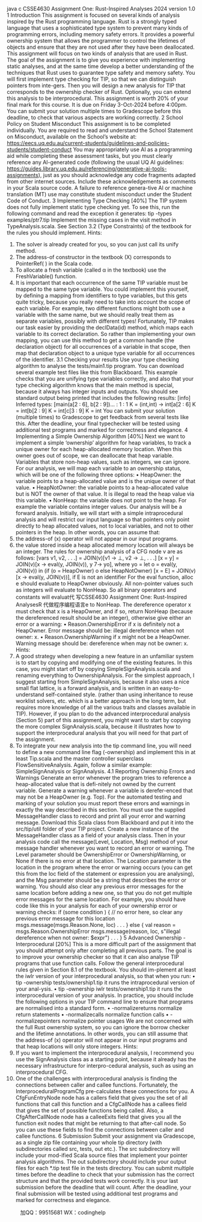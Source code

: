 java c
CSSE4630 Assignment One: Rust-Inspired Analyses
2024 version 1.0
1 Introduction
This assignment is focused on several kinds of analysis inspired by the Rust programming language. Rust is a strongly typed language that uses a sophisticated type system to prevent many kinds of programming errors, including memory safety errors. It provides a powerful ownership system that allows the programmer to control the lifetimes of objects and ensure that they are not used after they have been deallocated. This assignment will focus on two kinds of analysis that are used in Rust.
The goal of the assignment is to give you experience with implementing static analyses, and at the same time develop a better understanding of the techniques that Rust uses to guarantee type safety and memory safety.
You will first implement type checking for TIP, so that we can distinguish pointers from inte-gers.
Then you will design a new analysis for TIP that corresponds to the ownership checker of Rust. Optionally, you can extend this analysis to be interprocedural.
This assignment is worth 20% of your final mark for this course. It is due on Friday 3-Oct-2024 before 4:00pm. You can submit your solution multiple times to Gradescope before this deadline, to check that various aspects are working correctly.
2 School Policy on Student Misconduct
This assignment is to be completed individually. You are required to read and understand the School Statement on Misconduct, available on the School’s website at: https://eecs.uq.edu.au/current-students/guidelines-and-policies-students/student-conduct
You may appropriately use AI as a programming aid while completing these assessment tasks, but you must clearly reference any AI-generated code (following the usual UQ AI guidelines: https://guides.library.uq.edu.au/referencing/generative-ai-tools-assignments), just as you should acknowledge any code fragments adapted from other internet sources. Include these acknowledgements as comments in your Scala source code. A failure to reference genera-tive AI or machine translation (MT) use may constitute student misconduct under the Student Code of Conduct.
3 Implementing Type Checking [40%]
The TIP system does not fully implement static type checking yet. To see this, run the following command and read the exception it generates:
tip -types examples/ptr7.tip
Implement the missing cases in the visit method in TypeAnalysis.scala. See Section 3.2 (Type Constraints) of the textbook for the rules you should implement.
Hints:
1. The solver is already created for you, so you can just call its unify method.
2. The address-of constructor in the textbook (X) corresponds to PointerRef( ) in the Scala code.
3. To allocate a fresh variable (called α in the textbook) use the FreshVariable() function.
4. It is important that each occurrence of the same TIP variable must be mapped to the same type variable. You could implement this yourself, by defining a mapping from identifiers to type variables, but this gets quite tricky, because you really need to take into account the scope of each variable. For example, two different functions might both use a variable with the same name, but we should really treat them as separate variables, possibly with different types! Fortunately, TIP makes our task easier by providing the declData(id) method, which maps each variable to its correct declaration. So rather than implementing your own mapping, you can use this method to get a common handle (the declaration object) for all occurrences of a variable in that scope, then map that declaration object to a unique type variable for all occurrences of the identifier.
3.1 Checking your results
Use your type checking algorithm to analyse the tests/main1.tip program. You can download several example test files like this from Blackboard. This example checks that you are unifying type variables correctly, and also that your type checking algorithm knows that the main method is special, because it always has integer inputs and outputs.
You should see standard output being printed that includes the following results:
[info] Inferred types:
[main(a[2 : 6], b[2 : 9])... : 1 : 1 K = (int,int) -> int[a[2 : 6] K = int[b[2 : 9] K = int[c[3 : 9] K = int
You can submit your solution (multiple times) to Gradescope to get feedback from several tests like this. After the deadline, your final typechecker will be tested using additional test programs and marked for correctness and elegance.
4 Implementing a Simple Ownership Algorithm [40%]
Next we want to implement a simple ‘ownership’ algorithm for heap variables, to track a unique owner for each heap-allocated memory location. When this owner goes out of scope, we can deallocate that heap variable. Variables that store non-heap values, such as integers, we can ignore.
For our analysis, we will map each variable to an ownership status, which will be one of the following three options:
• HeapOwner: the variable points to a heap-allocated value and is the unique owner of that value.
• HeapNotOwner: the variable points to a heap-allocated value but is NOT the owner of that value. It is illegal to read the heap value via this variable.
• NonHeap: the variable does not point to the heap. For example the variable contains integer values.
Our analysis will be a forward analysis. Initially, we will start with a simple intraprocedural analysis and will restrict our input language so that pointers only point directly to heap allocated values, not to local variables, and not to other pointers in the heap. In other words, you can assume that:
1. the address-of (x) operator will not appear in our input programs.
2. the value stored inside a heap allocated memory location will always be an integer.
The rules for ownership analysis of a CFG node v are as follows:
[vars v1, v2, . . .] = JOIN(v)[v1 → ⊥, v2 → ⊥, . . .]                               [x = y] = JOIN(v)[x → eval(y, JOIN(v)), y 7→ yo], where
                                              yo = let o = eval(y, JOIN(v)) in (if (o = HeapOwner) o else HeapNotOwner)                               [x = E] = JOIN(v)[x → eval(y, JOIN(v))], if E is not an identifier
For the eval function, alloc e should evaluate to HeapOwner obviously. All non-pointer values such as integers will evaluate to NonHeap. So all binary operators and constants will evaluat代 写CSSE4630 Assignment One: Rust-Inspired AnalysesR
代做程序编程语言e to NonHeap. The dereference operator x must check that x is a HeapOwner, and if so, return NonHeap (because the dereferenced result should be an integer), otherwise give either an error or a warning:
• Reason.OwnershipError if x is definitely not a HeapOwner.
       Error message should be: illegal dereference when not owner: x.
• Reason.OwnershipWarning if x might not be a HeapOwner.
       Warning message should be: dereference when may not be owner: x.
Hints:
1. A good strategy when developing a new feature in an unfamiliar system is to start by copying and modifying one of the existing features. In this case, you might start off by copying SimpleSignAnalysis.scala and renaming everything to OwnershipAnalysis. For the simplest approach, I suggest starting from SimpleSignAnalysis, because it also uses a nice small flat lattice, is a forward analysis, and is written in an easy-to-understand self-contained style. (rather than using inheritance to reuse worklist solvers, etc. which is a better approach in the long term, but requires more knowledge of all the various traits and classes available in TIP). However, if you plan to do the advanced interprocedural analysis (Section 5) part of this assignment, you might want to start by copying the more complex SignAnalysis.scala, because it illustrates how to support the interprocedural analysis that you will need for that part of the assignment.
2. To integrate your new analysis into the tip command line, you will need to define a new command line flag (-ownership) and implement this in at least Tip.scala and the master controller superclass FlowSensitiveAnalysis. Again, follow a similar example: SimpleSignAnalysis or SignAnalysis.
4.1 Reporting Ownership Errors and Warnings
Generate an error whenever the program tries to reference a heap-allocated value that is defi-nitely not owned by the current variable. Generate a warning whenever a variable is derefer-enced that may not be a HeapOwner (e.g. Top). For the automated testing and marking of your solution you must report these errors and warnings in exactly the way described in this section.
You must use the supplied MessageHandler class to record and print all your error and warning message. Download this Scala class from Blackboard and put it into the src/tip/util folder of your TIP project. Create a new instance of the MessageHandler class as a field of your analysis class.
Then in your analysis code call the message(Level, Location, Msg) method of your message handler whenever you want to record an error or warning. The Level parameter should be OwnershipError or OwnershipWarning, or None if there is no error at that location. The Location parameter is the location in the program where the error or warning occurs (you can get this from the loc field of the statement or expression you are analysing), and the Msg parameter should be a string that describes the error or warning.
You should also clear any previous error messages for the same location before adding a new one, so that you do not get multiple error messages for the same location. For example, you should have code like this in your analysis for each of your ownership error or warning checks:
if (some condition ) {
// no error here, so clear any previous error message for this location
msgs.message(msgs.Reason.None, loc)
. . .
} else {
val reason = msgs.Reason.OwnershipError
msgs.message(reason, loc, s"illegal dereference when not owner: $expr")
. . .
}
5 Advanced Ownership - Interprocedural [20%]
This is a more difficult part of the assignment that you should attempt only after completing all previous parts. The goal is to improve your ownership checker so that it can also analyse TIP programs that use function calls.
Follow the general interprocedural rules given in Section 8.1 of the textbook. You should im-plement at least the iwlr version of your interprocedural analysis, so that when you run:
• tip -ownership tests/ownership1.tip it runs the intraprocedural version of your anal-ysis.
• tip -ownership iwlr tests/ownership1.tip it runs the interprocedural version of your analysis.
In practice, you should include the following options in your TIP command line to ensure that programs are normalised into a standard form.
• -normalizereturns normalize return statements
• -normalizecalls normalize function calls
• -normalizepointers normalize pointer usages
We are not concerned with the full Rust ownership system, so you can ignore the borrow checker and the lifetime annotations. In other words, you can still assume that the address-of (x) operator will not appear in our input programs and that heap locations will only store integers.
Hints:
1. If you want to implement the interprocedural analysis, I recommend you use the SignAnalysis class as a starting point, because it already has the necessary infrastructure for interpro-cedural analysis, such as using an interprocedural CFG.
2. One of the challenges with interprocedural analysis is finding the connections between caller and callee functions. Fortunately, the InterproceduralProgramCfg pre-calculates these connections for you. A CfgFunEntryNode node has a callers field that gives you the set of all functions that call this function and a CfgCallNode has a callees field that gives the set of possible functions being called. Also, a CfgAfterCallNode node has a calleeExits field that gives you all the function exit nodes that might be returning to that after-call node. So you can use these fields to find the connections between caller and callee functions.
6 Submission
Submit your assignment via Gradescope, as a single zip file containing your whole tip directory (with subdirectories called src, tests, out etc.). The src subdirectory will include your mod-ified Scala source files that implement your pointer analysis algorithms. The out subdirectory should include your output files for each *.tip test file in the tests directory.
You can submit multiple times before the deadline to check that your submission has the correct structure and that the provided tests work correctly. It is your last submission before the deadline that will count.
After the deadline, your final submission will be tested using additional test programs and marked for correctness and elegance.





         
加QQ：99515681  WX：codinghelp
